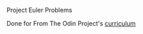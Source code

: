 Project Euler Problems 

Done for From The Odin Project's [curriculum](http://www.theodinproject.com/)